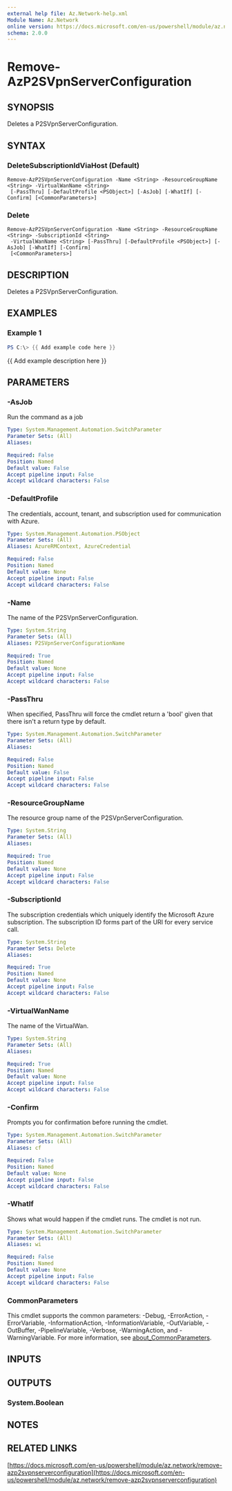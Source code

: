 ```yaml
---
external help file: Az.Network-help.xml
Module Name: Az.Network
online version: https://docs.microsoft.com/en-us/powershell/module/az.network/remove-azp2svpnserverconfiguration
schema: 2.0.0
---
```


# Remove-AzP2SVpnServerConfiguration

## SYNOPSIS
Deletes a P2SVpnServerConfiguration.

## SYNTAX

### DeleteSubscriptionIdViaHost (Default)
```
Remove-AzP2SVpnServerConfiguration -Name <String> -ResourceGroupName <String> -VirtualWanName <String>
 [-PassThru] [-DefaultProfile <PSObject>] [-AsJob] [-WhatIf] [-Confirm] [<CommonParameters>]
```

### Delete
```
Remove-AzP2SVpnServerConfiguration -Name <String> -ResourceGroupName <String> -SubscriptionId <String>
 -VirtualWanName <String> [-PassThru] [-DefaultProfile <PSObject>] [-AsJob] [-WhatIf] [-Confirm]
 [<CommonParameters>]
```

## DESCRIPTION
Deletes a P2SVpnServerConfiguration.

## EXAMPLES

### Example 1
```powershell
PS C:\> {{ Add example code here }}
```

{{ Add example description here }}

## PARAMETERS

### -AsJob
Run the command as a job

```yaml
Type: System.Management.Automation.SwitchParameter
Parameter Sets: (All)
Aliases:

Required: False
Position: Named
Default value: False
Accept pipeline input: False
Accept wildcard characters: False
```

### -DefaultProfile
The credentials, account, tenant, and subscription used for communication with Azure.

```yaml
Type: System.Management.Automation.PSObject
Parameter Sets: (All)
Aliases: AzureRMContext, AzureCredential

Required: False
Position: Named
Default value: None
Accept pipeline input: False
Accept wildcard characters: False
```

### -Name
The name of the P2SVpnServerConfiguration.

```yaml
Type: System.String
Parameter Sets: (All)
Aliases: P2SVpnServerConfigurationName

Required: True
Position: Named
Default value: None
Accept pipeline input: False
Accept wildcard characters: False
```

### -PassThru
When specified, PassThru will force the cmdlet return a 'bool' given that there isn't a return type by default.

```yaml
Type: System.Management.Automation.SwitchParameter
Parameter Sets: (All)
Aliases:

Required: False
Position: Named
Default value: False
Accept pipeline input: False
Accept wildcard characters: False
```

### -ResourceGroupName
The resource group name of the P2SVpnServerConfiguration.

```yaml
Type: System.String
Parameter Sets: (All)
Aliases:

Required: True
Position: Named
Default value: None
Accept pipeline input: False
Accept wildcard characters: False
```

### -SubscriptionId
The subscription credentials which uniquely identify the Microsoft Azure subscription.
The subscription ID forms part of the URI for every service call.

```yaml
Type: System.String
Parameter Sets: Delete
Aliases:

Required: True
Position: Named
Default value: None
Accept pipeline input: False
Accept wildcard characters: False
```

### -VirtualWanName
The name of the VirtualWan.

```yaml
Type: System.String
Parameter Sets: (All)
Aliases:

Required: True
Position: Named
Default value: None
Accept pipeline input: False
Accept wildcard characters: False
```

### -Confirm
Prompts you for confirmation before running the cmdlet.

```yaml
Type: System.Management.Automation.SwitchParameter
Parameter Sets: (All)
Aliases: cf

Required: False
Position: Named
Default value: None
Accept pipeline input: False
Accept wildcard characters: False
```

### -WhatIf
Shows what would happen if the cmdlet runs.
The cmdlet is not run.

```yaml
Type: System.Management.Automation.SwitchParameter
Parameter Sets: (All)
Aliases: wi

Required: False
Position: Named
Default value: None
Accept pipeline input: False
Accept wildcard characters: False
```

### CommonParameters
This cmdlet supports the common parameters: -Debug, -ErrorAction, -ErrorVariable, -InformationAction, -InformationVariable, -OutVariable, -OutBuffer, -PipelineVariable, -Verbose, -WarningAction, and -WarningVariable. For more information, see [about_CommonParameters](http://go.microsoft.com/fwlink/?LinkID=113216).

## INPUTS

## OUTPUTS

### System.Boolean
## NOTES

## RELATED LINKS

[https://docs.microsoft.com/en-us/powershell/module/az.network/remove-azp2svpnserverconfiguration](https://docs.microsoft.com/en-us/powershell/module/az.network/remove-azp2svpnserverconfiguration)

